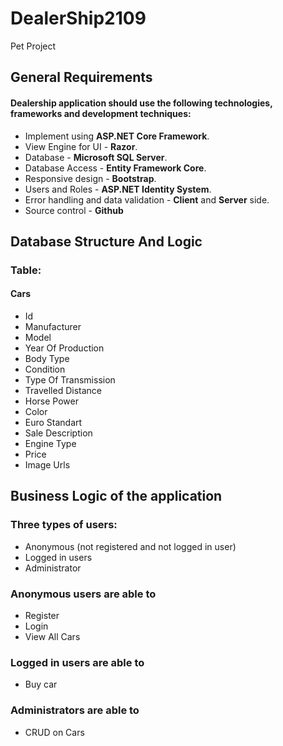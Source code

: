 # DealerShip2109
Pet Project

## General Requirements
#### Dealership application should use the following technologies, frameworks and development techniques:
* Implement using **ASP.NET Core Framework**.
* View Engine for UI - **Razor**.
* Database - **Microsoft SQL Server**.
* Database Access - **Entity Framework Core**.
* Responsive design - **Bootstrap**.
* Users and Roles - **ASP.NET Identity System**.
* Error handling and data validation - **Client** and **Server** side.
* Source control - **Github**
 ## Database Structure And Logic
### Table:
 #### Cars 
* Id
* Manufacturer
* Model
* Year Of Production 
* Body Type 
* Condition 
* Type Of Transmission 
* Travelled Distance 
* Horse Power 
* Color
* Euro Standart
* Sale Description
* Engine Type 
* Price
* Image Urls
 ## Business Logic of the application
### Three types of users:
* Anonymous (not registered and not logged in user)
* Logged in users
* Administrator
 ### Anonymous users are able to
* Register
* Login
* View All Cars
 ### Logged in users are able to
* Buy car
 ### Administrators are able to
* CRUD on Cars


